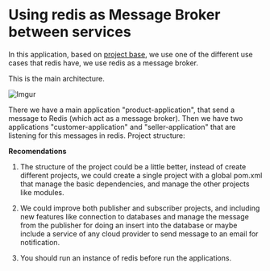 # Using redis as Message Broker between services

In this application, based on [project base](https://github.com/plaurensf/spring-scaffold-project), we use
one of the different use cases that redis have, we use redis as a message broker.

This is the main architecture.

![Imgur](https://i.imgur.com/1fDpty3.png)

There we have a main application "product-application", that send a message to Redis (which act as a message broker). Then
we have two applications "customer-application" and "seller-application" that are listening for this messages in redis.
Project structure:

**Recomendations**

1. The structure of the project could be a little better, instead of create different projects, we could create a single project
with a global pom.xml that manage the basic dependencies, and manage the other projects like modules.

2. We could improve both publisher and subscriber projects, and including new features like connection to databases and manage the message from the publisher for doing an insert into the database or maybe include a service of any cloud provider to send message to an email for notification.

3. You should run an instance of redis before run the applications.
